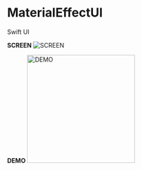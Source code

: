 # MaterialEffectUI
Swift UI

**SCREEN**
<img src="https://cdn.discordapp.com/attachments/904085287284641852/983091822895177839/Screen_Shot_2022-06-06_at_02.34.17.png" alt="SCREEN" />

**DEMO**
<img src="https://cdn.discordapp.com/attachments/904085287284641852/983091829878685716/Simulator_Screen_Recording_-_iPhone_11_-_2022-06-06_at_02.34.32.gif" width="250" alt="DEMO" />

